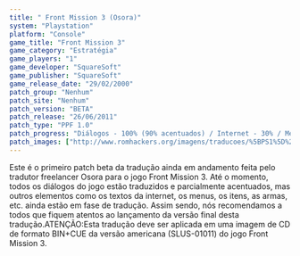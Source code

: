 ```yaml
---
title: " Front Mission 3 (Osora)"
system: "Playstation"
platform: "Console"
game_title: "Front Mission 3"
game_category: "Estratégia"
game_players: "1"
game_developer: "SquareSoft"
game_publisher: "SquareSoft"
game_release_date: "29/02/2000"
patch_group: "Nenhum"
patch_site: "Nenhum"
patch_version: "BETA"
patch_release: "26/06/2011"
patch_type: "PPF 1.0"
patch_progress: "Diálogos - 100% (90% acentuados) / Internet - 30% / Menus - 80% (0% acentuados) / Itens e armas - 0% / Gráficos - 1%"
patch_images: ["http://www.romhackers.org/imagens/traducoes/%5BPS1%5D%20Front%20Mission%203%20-%20Osora%20-%201.jpg","http://www.romhackers.org/imagens/traducoes/%5BPS1%5D%20Front%20Mission%203%20-%20Osora%20-%202.jpg","http://www.romhackers.org/imagens/traducoes/%5BPS1%5D%20Front%20Mission%203%20-%20Osora%20-%203.jpg"]
---
```

Este é o primeiro patch beta da tradução ainda em andamento feita pelo tradutor freelancer Osora para o jogo Front Mission 3. Até o momento, todos os diálogos do jogo estão traduzidos e parcialmente acentuados, mas outros elementos como os textos da internet, os menus, os itens, as armas, etc. ainda estão em fase de tradução. Assim sendo, nós recomendamos a todos que fiquem atentos ao lançamento da versão final desta tradução.ATENÇÃO:Esta tradução deve ser aplicada em uma imagem de CD de formato BIN+CUE da versão americana (SLUS-01011) do jogo Front Mission 3.